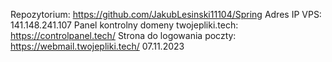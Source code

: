 Repozytorium: https://github.com/JakubLesinski11104/Spring
Adres IP VPS: 141.148.241.107
Panel kontrolny domeny twojepliki.tech: https://controlpanel.tech/
Strona do logowania poczty: https://webmail.twojepliki.tech/
07.11.2023